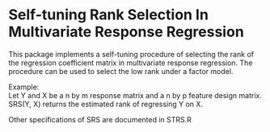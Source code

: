 # Self-tuning Rank Selection In Multivariate Response Regression

This package implements a self-tuning procedure of selecting the rank of the regression coefficient matrix in multivariate response regression. The procedure can be used to select the low rank under a factor model. 

Example:  
 	Let Y and X be a n by m response matrix and a n by p feature design matrix. SRS(Y, X) returns the estimated rank of regressing Y on X.
      
Other specifications of SRS are documented in STRS.R


